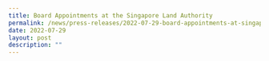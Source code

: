 ```yaml
---
title: Board Appointments at the Singapore Land Authority
permalink: /news/press-releases/2022-07-29-board-appointments-at-singapore-land-authority
date: 2022-07-29
layout: post
description: ""
---
```

